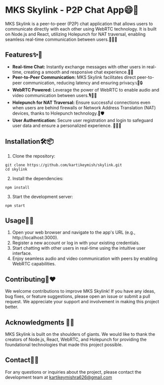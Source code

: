 # MKS Skylink - P2P Chat App😄🚀

MKS Skylink is a peer-to-peer (P2P) chat application that allows users to communicate directly with each other using WebRTC technology. It is built on Node.js and React, utilizing Holepunch for NAT traversal, enabling seamless real-time communication between users.📱💬🔗

## Features✨🎉

- **Real-time Chat:** Instantly exchange messages with other users in real-time, creating a smooth and responsive chat experience.💬💨
- **Peer-to-Peer Communication:** MKS Skylink facilitates direct peer-to-peer communication, reducing latency and ensuring privacy.📞👥🔒
- **WebRTC Powered:** Leverage the power of WebRTC to enable audio and video communication between users.🎙️🎥🌐
- **Holepunch for NAT Traversal:** Ensure successful connections even when users are behind firewalls or Network Address Translation (NAT) devices, thanks to Holepunch technology.🔌🛡️
- **User Authentication:** Secure user registration and login to safeguard user data and ensure a personalized experience. 🔐👤💼

## Installation🛠️📦

1. Clone the repository:

```
git clone https://github.com/kartikeymish/skylink.git
cd skylink
```

2. Install the dependencies:
```
npm install  
```
3. Start the development server:
```
npm start
```

## Usage🚀🎈

1. Open your web browser and navigate to the app's URL (e.g., http://localhost:3000).
2. Register a new account or log in with your existing credentials.
3. Start chatting with other users in real-time using the intuitive user interface.
4. Enjoy seamless audio and video communication with peers by enabling WebRTC capabilities.

## Contributing🤝❤️

We welcome contributions to improve MKS Skylink! If you have any ideas, bug fixes, or feature suggestions, please open an issue or submit a pull request. We appreciate your support and involvement in making this project better.

## Acknowledgments 🙏🌟

MKS Skylink is built on the shoulders of giants. We would like to thank the creators of Node.js, React, WebRTC, and Holepunch for providing the foundational technologies that made this project possible.

## Contact📧📞

For any questions or inquiries about the project, please contact the development team at kartikeymishra626@gmail.com




